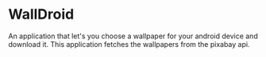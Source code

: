 # WallDroid
An application that let's you choose a wallpaper for your android device and download it. This application fetches the wallpapers from the pixabay api.
